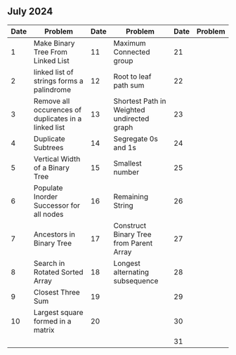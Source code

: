 ## July 2024

| Date | Problem                                              | Date | Problem                                    | Date | Problem |
| ---- | ---------------------------------------------------- | ---- | ------------------------------------------ | ---- | ------- |
| 1    | Make Binary Tree From Linked List                    | 11   | Maximum Connected group                    | 21   |         |
| 2    | linked list of strings forms a palindrome            | 12   | Root to leaf path sum                      | 22   |         |
| 3    | Remove all occurences of duplicates in a linked list | 13   | Shortest Path in Weighted undirected graph | 23   |         |
| 4    | Duplicate Subtrees                                   | 14   | Segregate 0s and 1s                        | 24   |         |
| 5    | Vertical Width of a Binary Tree                      | 15   | Smallest number                            | 25   |         |
| 6    | Populate Inorder Successor for all nodes             | 16   | Remaining String                           | 26   |         |
| 7    | Ancestors in Binary Tree                             | 17   | Construct Binary Tree from Parent Array    | 27   |         |
| 8    | Search in Rotated Sorted Array                       | 18   | Longest alternating subsequence            | 28   |         |
| 9    | Closest Three Sum                                    | 19   |                                            | 29   |         |
| 10   | Largest square formed in a matrix                    | 20   |                                            | 30   |         |
|      |                                                      |      |                                            | 31   |         |
